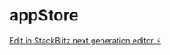# appStore

[Edit in StackBlitz next generation editor ⚡️](https://stackblitz.com/~/github.com/JorgeLLezcano/appStore)